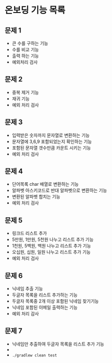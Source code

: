 # 온보딩 기능 목록

## 문제 1
- 큰 수를 구하는 기능
- 수를 비교 기능
- 출력 하는 기능
- 예외처리 검사

## 문제 2
- 중복 제거 기능
- 재귀 기능
- 예외 처리 검사

## 문제 3
- 입력받은 숫자까지 문자열로 변환하는 기능
- 문자열에 3,6,9 포함되었는지 확인하는 기능
- 포함된 문자열 갯수만큼 카운트 시키는 기능
- 예외 처리 검사

## 문제 4
- 단어목록 char 배열로 변환하는 기능
- 알파벳 아스키코드로 반대 알파벳으로 변환하는 기능
- 변환된 알파벳 합치는 기능
- 예외 처리 검사

## 문제 5
- 링크드 리스트 추가
- 5만원, 1만원, 5천원 나누고 리스트 추가 기능
- 1천원, 5백원, 백원 나누고 리스트 추가 기능
- 오십원, 십원, 일원 나누고 리스트 추가 기능
- 예외 처리 검사

## 문제 6
- 닉네임 추출 기능
- 두글자 목록을 리스트 추가하는 기능
- 두글자 목록중 2개 이상 포함된 닉네임 찾기기능
- 닉네임 포함된 이메일 출력하는 기능
- 예외 처리 감사

## 문제 7
- 닉네임만 추출하여 두글자 목록을 리스트 추가 기능
- 
- `./gradlew clean test`